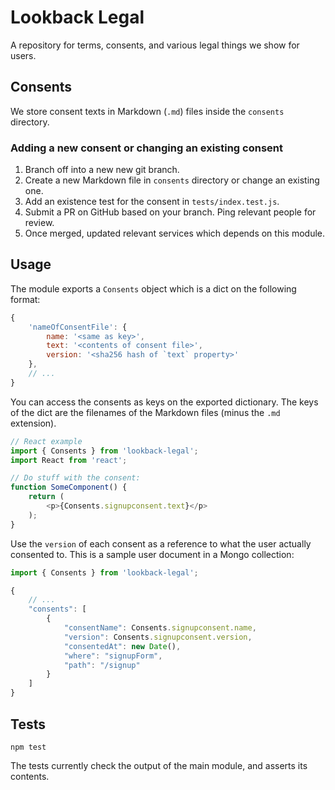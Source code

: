 # Lookback Legal

A repository for terms, consents, and various legal things we show for users.

## Consents

We store consent texts in Markdown (`.md`) files inside the `consents` directory.

### Adding a new consent or changing an existing consent

1. Branch off into a new new git branch.
2. Create a new Markdown file in `consents` directory or change an existing one.
3. Add an existence test for the consent in `tests/index.test.js`.
4. Submit a PR on GitHub based on your branch. Ping relevant people for review.
5. Once merged, updated relevant services which depends on this module.

## Usage

The module exports a `Consents` object which is a dict on the following format:

```js
{
    'nameOfConsentFile': {
        name: '<same as key>',
        text: '<contents of consent file>',
        version: '<sha256 hash of `text` property>'
    },
    // ...
}
```

You can access the consents as keys on the exported dictionary. The keys of the dict are the filenames of the Markdown files (minus the `.md` extension).

```js
// React example
import { Consents } from 'lookback-legal';
import React from 'react';

// Do stuff with the consent:
function SomeComponent() {
    return (
        <p>{Consents.signupconsent.text}</p>
    );
}
```

Use the `version` of each consent as a reference to what the user actually consented to. This is a sample user document in a Mongo collection:

```js
import { Consents } from 'lookback-legal';

{
    // ...
    "consents": [
        {
            "consentName": Consents.signupconsent.name,
            "version": Consents.signupconsent.version,
            "consentedAt": new Date(),
            "where": "signupForm",
            "path": "/signup"
        }
    ]
}
```

## Tests

```
npm test
```

The tests currently check the output of the main module, and asserts its contents.
